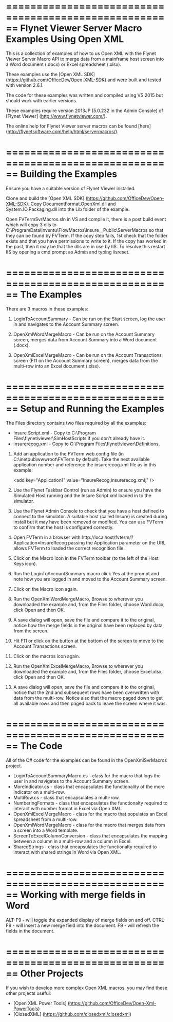 ======================================================
Flynet Viewer Server Macro Examples Using Open XML
======================================================
This is a collection of examples of how to us Open XML with the Flynet Viewer Server Macro API to merge data from a mainframe host screen into
a Word document (.docx) or Excel spreadsheet (.xlsx).

These examples use the [Open XML SDK] (https://github.com/OfficeDev/Open-XML-SDK) and were built and tested with version 2.6.1.

The code for these examples was written and compiled using VS 2015 but should work with earlier versions.

These examples require version 2013JP (5.0.232 in the Admin Console) of [Flynet Viewer] (http://www.flynetviewer.com/).

The online help for Flynet Viewer server macros can be found [here] (http://flynetsoftware.com/help/html/servermacros/).

======================================================
Building the Examples
======================================================
Ensure you have a suitable version of Flynet Viewer installed.

Clone and build the [Open XML SDK] (https://github.com/OfficeDev/Open-XML-SDK). Copy DocumentFormat.OpenXml.dll and System.IO.Packaging.dll into the
Lib folder of the example.

Open FVTermSvrMacros.sln in VS and compile it, there is a post build event which will copy 3 dlls to C:\ProgramData\Inventu\FlowMacros\Insure\__Public\ServerMacros
so that they can be found by FVTerm. If the copy step fails, 1st check that the folder exists and that you have permissions to write to it. If the copy has worked
in the past, then it may be that the dlls are in use by IIS. To resolve this restart IIS by opening a cmd prompt as Admin and typing iisreset.

======================================================
The Examples
======================================================
There are 3 macros in these examples:

1. LoginToAccountSummary - Can be run on the Start screen, log the user in and navigates to the Account Summary screen.

2. OpenXmlWordMergeMacro - Can be run on the Account Summary screen, merges data from Account Summary into a Word document (.docx).

3. OpenXmlExcelMergeMacro - Can be run on the Account Transactions screen (F11 on the Account Summary screen), merges data from the multi-row into an Excel
   document (.xlsx).

======================================================
Setup and Running the Examples
======================================================
The Files directory contains two files required by all the examples:
* Insure Script.xml - Copy to C:\Program Files\flynet\viewer\SimHostScripts if you don't already have it.
* insurerecog.xml - Copy to C:\Program Files\flynet\viewer\Definitions.

1.  Add an application to the FVTerm web.config file (in C:\inetpub\wwwroot\FVTerm by default). Take the next available
    application number and reference the insurerecog.xml file as in this example:

      &lt;add key="Application1" value="InsureRecog;insurerecog.xml;" /&gt;

2.  Use the Flynet Taskbar Control (run as Admin) to ensure you have the Simulated Host running and the Insure Script.xml
    loaded in to the simulator.
3.  Use the Flynet Admin Console to check that you have a host defined to connect to the simulator. A suitable host (called
    Insure) is created during install but it may have been removed or modified. You can use FVTerm to confirm that the host
    is configured correctly.
5.  Open FVTerm in a browser with http://localhost/fvterm/?Application=InsureRecog passing the Application parameter on the URL allows FVTerm to loaded
    the correct recognition file.
6.  Click on the Macro icon in the FVTerm toolbar (to the left of the Host Keys icon).
7.  Run the LoginToAccountSummary macro click Yes at the prompt and note how you are logged in and moved to the Account Summary screen.
8.  Click on the Macro icon again.
9.  Run the OpenXmlWordMergeMacro, Browse to wherever you downloaded the example and, from the Files folder, choose Word.docx, click Open and then OK.
10. A save dialog will open, save the file and compare it to the original, notice how the merge fields in the original have been replaced by data from
    the screen.
11. Hit F11 or click on the button at the bottom of the screen to move to the Account Transactions screen.
12. Click on the macros icon again.
13. Run the OpenXmlExcelMergeMacro, Browse to wherever you downloaded the example and, from the Files folder, choose Excel.xlsx, click Open and then OK.
14. A save dialog will open, save the file and compare it to the original, notice that the 2nd and subsequent rows have been overwritten with data from
    the multi-row. Notice also that the macro paged down to get all available rows and then paged back to leave the screen where it was.

======================================================
The Code
======================================================
All of the C# code for the examples can be found in the OpenXmlSvrMacros project.

* LoginToAccountSummaryMacro.cs - class for the macro that logs the user in and navigates to the Account Summary screen.
* MoreIndicator.cs - class that encapsulates the functionality of the more indicator on a multi-row.
* MultiRow.cs - class that encapsulates a multi-row.
* NumberingFormats - class that encapsulates the functionalty required to interact with number format in Excel via Open XML.
* OpenXmlExcelMergeMacro - class for the macro that populates an Excel spreadsheet from a multi-row.
* OpenXmlWordMergeMacro - class for the macro that merges data from a screen into a Word template.
* ScreenToExcelColumnConversion - class that encapsulates the mapping between a column in a multi-row and a column in Excel.
* SharedStrings - class that encapsulates the functionalty required to interact with shared strings in Word via Open XML.

======================================================
Working with merge fields in Word
======================================================
ALT-F9 - will toggle the expanded display of merge fields on and off.
CTRL-F9 - will insert a new merge field into the document.
F9 - will refresh the fields in the document.

======================================================
Other Projects
======================================================
If you wish to develop more complex Open XML macros, you may find these other projects useful:

* [Open XML Power Tools] (https://github.com/OfficeDev/Open-Xml-PowerTools)
* [ClosedXML] (https://github.com/closedxml/closedxml)